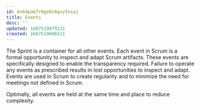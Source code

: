 ```yaml
---
id: kn64pab7r0ge0z6qvy5nsaj
title: Events
desc: ''
updated: 1687519879131
created: 1687519686511
---
```


The Sprint is a container for all other events. Each event in Scrum is a formal opportunity to inspect and adapt Scrum artifacts. These events are specifically designed to enable the transparency required. Failure to operate any events as prescribed results in lost opportunities to inspect and adapt. Events are used in Scrum to create regularity and to minimize the need for meetings not defined in Scrum.

Optimally, all events are held at the same time and place to reduce complexity.